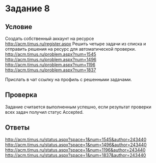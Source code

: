 # Задание 8
## Условие
Создать собственный аккаунт на ресурсе http://acm.timus.ru/register.aspx
Решить четыре задачи из списка и отправить решения на ресурс для автоматической проверки.
http://acm.timus.ru/problem.aspx?num=1545
http://acm.timus.ru/problem.aspx?num=1496
http://acm.timus.ru/problem.aspx?num=1196
http://acm.timus.ru/problem.aspx?num=1837

Прислать в чат ссылку на профиль с решенными задачами.

## Проверка
Задание считается выполненным успешно, если результат проверки всех
задач получил статус Accepted.

## Ответы
http://acm.timus.ru/status.aspx?space=1&num=1545&author=243440
http://acm.timus.ru/status.aspx?space=1&num=1496&author=243440
http://acm.timus.ru/status.aspx?space=1&num=1196&author=243440
http://acm.timus.ru/status.aspx?space=1&num=1837&author=243440
